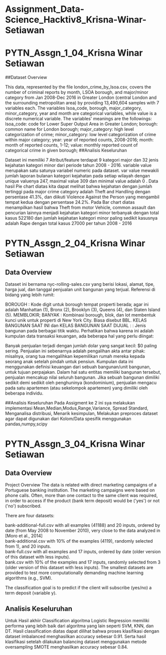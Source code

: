 # Assignment_Data-Science_Hacktiv8_Krisna-Winar-Setiawan
# PYTN_Assgn_1_04_Krisna Winar Setiawan
##Dataset Overview

This data, represented by the file london_crime_by_lsoa.csv, covers the number of criminal reports by month, LSOA borough, and major/minor category from Jan 2008-Dec 2016 in Greater London (central London and the surrounding metropolitan area) by providing 13,490,604 samples with 7 variables each.
The variables lsoa_code, borough, major_category, minor_category, year and month are categorical variables, while value is a discrete numerical variable. The variables' meanings are the followings:
lsoa_code: code for Lower Super Output Area in Greater London; borough: common name for London borough; major_category: high level categorization of crime; minor_category: low level categorization of crime within major category; year: year of reported counts, 2008-2016; month: month of reported counts, 1-12; value: monthly reported count of categorical crime in given borough;
##Analisis Keseluruhan

Dataset ini memiliki 7 Atribut/feature terdapat 9 kategori major dan 32 jenis kejahatan kategori minor dari periode tahun 2008 - 2016. variable value merupakan satu satunya variabel numeric pada dataset. var value mewakili jumlah laporan bulanan kategori kejahatan pada setiap wilayah dengan unique valuenya 247, maximal value 309 dan minimal value adalah 0 . Data hasil Pie chart diatas kita dapat melihat bahwa kejahatan dengan jumlah tertinggi pada major crime category adalah Theft and Handling dengan persentase 41.3%, dan diikuti Violence Against the Person yang mengambil tempat kedua dengan persentase 24.2%. Pada Bar chart diatas menampilkan hasil bahwa Theft from motor Vehicle, common assault dan pencurian lainnya menjadi kejahatan kategori minor terbanyak dengan total kasus 522180 dan jumlah kejahatan kategori minor paling sedikit kasusnya adalah Rape dengan total kasus 27000 per tahun 2008 - 2016

# PYTN_Assgn_2_04_Krisna Winar Setiawan
## Data Overview

Dataset ini bernama nyc-rolling-sales.csv yang berisi lokasi, alamat, tipe, harga jual, dan tanggal penjualan unit bangunan yang terjual. Referensi di bidang yang lebih rumit:

BOROUGH : Kode digit untuk borough tempat properti berada; agar ini adalah Manhattan (1), Bronx (2), Brooklyn (3), Queens (4), dan Staten Island (5).
MEMBLOKIR; BANYAK : Kombinasi borough, blok, dan lot membentuk kunci unik untuk properti di New York City. Biasa disebut BBL.
KELAS BANGUNAN SAAT INI dan KELAS BANGUNAN SAAT DIJUAL : : Jenis bangunan pada berbagai titik waktu.
Perhatikan bahwa karena ini adalah kumpulan data transaksi keuangan, ada beberapa hal yang perlu diingat:

Banyak penjualan terjadi dengan jumlah dolar yang sangat kecil: $0 paling sering. Penjualan ini sebenarnya adalah pengalihan akta antar pihak: misalnya, orang tua mengalihkan kepemilikan rumah mereka kepada seorang anak setelah pindah untuk pensiun.
Kumpulan data ini menggunakan definisi keuangan dari sebuah bangunan/unit bangunan, untuk tujuan perpajakan. Dalam hal satu entitas memiliki bangunan tersebut, penjualan mencakup nilai seluruh bangunan. Jika sebuah bangunan dimiliki sedikit demi sedikit oleh penghuninya (kondominium), penjualan mengacu pada satu apartemen (atau sekelompok apartemen) yang dimiliki oleh beberapa individu.

##Analisis Keseluruhan
Pada Assigment ke 2 ini sya melakukan implementasi Mean,Median,Modus,Range,Variance, Spread Standard, Menganalisa distribusi, Menarik kesimpulan, Melakukan preproces dataset agar dapat digunakan dari Kolom/Data spesifik menggunakan pandas,numpy,scipy


# PYTN_Assgn_3_04_Krisna Winar Setiawan
## Data Overview

Project Overview
The data is related with direct marketing campaigns of a Portuguese banking institution. The marketing campaigns were based on phone calls. Often, more than one contact to the same client was required, in order to access if the product (bank term deposit) would be ('yes') or not ('no') subscribed.

There are four datasets:

bank-additional-full.csv with all examples (41188) and 20 inputs, ordered by date (from May 2008 to November 2010), very close to the data analyzed in [Moro et al., 2014] <br>
bank-additional.csv with 10% of the examples (4119), randomly selected from 1), and 20 inputs.<br>
bank-full.csv with all examples and 17 inputs, ordered by date (older version of this dataset with less inputs).<br>
bank.csv with 10% of the examples and 17 inputs, randomly selected from 3 (older version of this dataset with less inputs).
The smallest datasets are provided to test more computationally demanding machine learning algorithms (e.g., SVM).<br>

The classification goal is to predict if the client will subscribe (yes/no) a term deposit (variable y).

## Analisis Keseluruhan
Untuk Hasil akhiir Classification algoritma Logistic Regression memiliki performa yang lebih baik dari algoritma yang lain seperti SVM, KNN, dan DT. Hasil classification diatas dapat dilihat bahwa proses klasifikasi dengan dataset imbalanced menghasilkan accuracy sebesar 0.91. Serta hasil klasifikasi setelah dilakukan balancing dataset menggunakan metode oversampling SMOTE menghasilkan accuracy sebesar 0.84.
